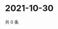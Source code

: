 # 2021-10-30

共 0 条

<!-- BEGIN WEIBO -->
<!-- 最后更新时间 Sat Oct 30 2021 06:13:36 GMT+0800 (China Standard Time) -->

<!-- END WEIBO -->
